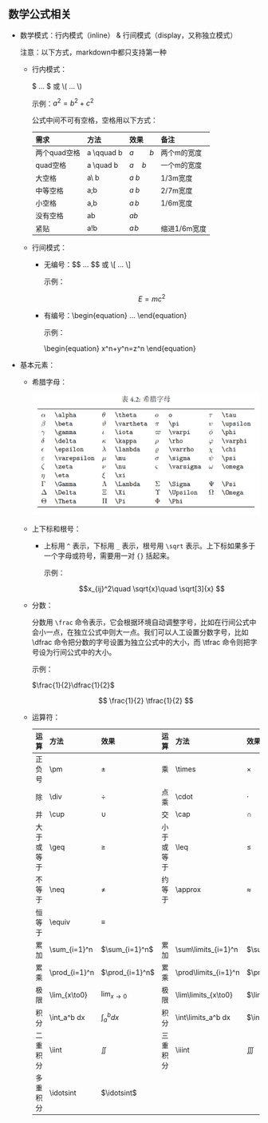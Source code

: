 ## 数学公式相关

* 数学模式：行内模式（inline） & 行间模式（display，又称独立模式）

    注意：以下方式，markdown中都只支持第一种

    * 行内模式：

        $ ... $ 或 \\( ... \\)
        
        示例：$a^2=b^2+c^2$
        
        公式中间不可有空格，空格用以下方式：

        需求 | 方法 | 效果 | 备注
        ---- | ---- | ---- | ----
        两个quad空格 | a \qquad b | $a \qquad b$ | 两个m的宽度
        quad空格 | a \quad b | $a \quad b$ | 一个m的宽度
        大空格 | a\ b | $a\ b$ | 1/3m宽度
        中等空格 | a\;b | $a\;b$ | 2/7m宽度
        小空格 | a\,b | $a\,b$ | 1/6m宽度
        没有空格 | ab | $ab\,$ |
        紧贴 | a\!b | $a\!b$ | 缩进1/6m宽度

    * 行间模式：

        * 无编号：\$$ ... $$ 或 \\[ ... \\]
        
            示例：

            $$ E=mc^2 $$

        * 有编号：\begin{equation} ... \end{equation}

            示例：
            
            \begin{equation}
            x^n+y^n=z^n
            \end{equation}

* 基本元素：

    * 希腊字母：

        ![GreekAlphabet](./image/GreekAlphabet.PNG)

    * 上下标和根号：

        * 上标用 `^` 表示，下标用 `_` 表示，根号用 `\sqrt` 表示。上下标如果多于一个字母或符号，需要用一对 `{}` 括起来。

            示例：

            $$x_{ij}^2\quad \sqrt{x}\quad \sqrt[3]{x} $$

    * 分数：
    
        分数用 `\frac` 命令表示，它会根据环境自动调整字号，比如在行间公式中会小一点，在独立公式中则大一点。我们可以人工设置分数字号，比如\dfrac 命令把分数的字号设置为独立公式中的大小，而 \tfrac 命令则把字号设为行间公式中的大小。

        示例：

        $\frac{1}{2}\dfrac{1}{2}$

        $$ \frac{1}{2} \tfrac{1}{2} $$

    * 运算符：

        运算 | 方法 | 效果 | 运算 | 方法 | 效果
        ---- | -----|---- | ---- | -----|----
        正负号 | \pm | $\pm$ | 乘 | \times | $\times$
        除 | \div | $\div$ | 点乘 | \cdot | $\cdot$
        并 | \cup | $\cup$ | 交 | \cap | $\cap$
        大于或等于 | \geq | $\geq$ | 小于或等于 | \leq | $\leq$
        不等于 | \neq | $\neq$ | 约等于 | \approx | $\approx$
        恒等于 | \equiv | $\equiv$
        累加 | \sum_{i=1}^n | $\sum_{i=1}^n$ | 累加 | \sum\limits_{i=1}^n | $\sum\limits_{i=1}^n$ 
        累乘 | \prod_{i=1}^n | $\prod_{i=1}^n$ | 累乘 | \prod\limits_{i=1}^n  | $\prod\limits_{i=1}^n$ 
        极限 | \lim_{x\to0} | $\lim_{x\to0}$ | 极限 | \lim\limits_{x\to0} | $\lim\limits_{x\to0}$ 
        积分 | \int_a^b dx | $\int_a^b dx$ | 积分 | \int\limits_a^b dx | $\int\limits_a^b dx$ 
        二重积分 | \iint | $\iint$ | 三重积分 | \iiint | $\iiint$
        多重积分 | \idotsint | $\idotsint$
        
            



    


